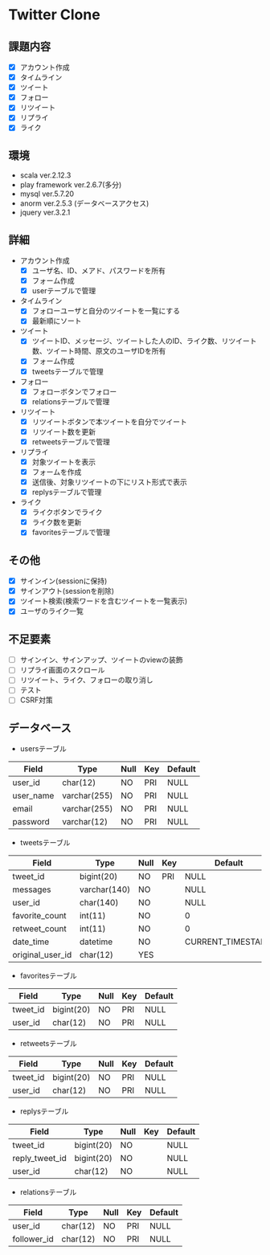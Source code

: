 # Twitter Clone 

## 課題内容
- [x] アカウント作成
- [x] タイムライン
- [x] ツイート
- [x] フォロー
- [x] リツイート
- [x] リプライ
- [x] ライク

## 環境
* scala ver.2.12.3
* play framework ver.2.6.7(多分)
* mysql ver.5.7.20
* anorm ver.2.5.3 (データベースアクセス)
* jquery ver.3.2.1

## 詳細
* アカウント作成
  - [x] ユーザ名、ID、メアド、パスワードを所有
  - [x] フォーム作成
  - [x] userテーブルで管理
* タイムライン
  - [x] フォローユーザと自分のツイートを一覧にする
  - [x] 最新順にソート
* ツイート
  - [x] ツイートID、メッセージ、ツイートした人のID、ライク数、リツイート数、ツイート時間、原文のユーザIDを所有
  - [x] フォーム作成
  - [x] tweetsテーブルで管理
* フォロー
  - [x] フォローボタンでフォロー
  - [x] relationsテーブルで管理
* リツイート
  - [x] リツイートボタンで本ツイートを自分でツイート
  - [x] リツイート数を更新
  - [x] retweetsテーブルで管理
* リプライ
  - [x] 対象ツイートを表示
  - [x] フォームを作成
  - [x] 送信後、対象リツイートの下にリスト形式で表示
  - [x] replysテーブルで管理
* ライク
  - [x] ライクボタンでライク
  - [x] ライク数を更新
  - [x] favoritesテーブルで管理

## その他
- [x] サインイン(sessionに保持)
- [x] サインアウト(sessionを削除)
- [x] ツイート検索(検索ワードを含むツイートを一覧表示)
- [x] ユーザのライク一覧

## 不足要素
- [ ] サインイン、サインアップ、ツイートのviewの装飾
- [ ] リプライ画面のスクロール
- [ ] リツイート、ライク、フォローの取り消し
- [ ] テスト
- [ ] CSRF対策

## データベース
* usersテーブル

| Field | Type | Null| Key | Default |
| ----- | ---- | --- | --- | --- |
| user_id | char(12) | NO | PRI | NULL
| user_name | varchar(255) | NO | PRI | NULL
| email | varchar(255) | NO | PRI | NULL
| password | varchar(12) | NO | PRI | NULL
* tweetsテーブル

| Field | Type | Null| Key | Default | Extra |
| ----- | ---- | --- | --- | --- | --- |
| tweet_id | bigint(20) | NO | PRI | NULL | auto_increment
| messages | varchar(140) | NO |  | NULL | 
| user_id | char(140) | NO |  | NULL | 
| favorite_count | int(11) | NO |  | 0 | 
| retweet_count | int(11) | NO |  | 0 | 
| date_time | datetime | NO |  | CURRENT_TIMESTAMP | 
| original_user_id | char(12) | YES |  |  | 

* favoritesテーブル

| Field | Type | Null| Key | Default |
| ----- | ---- | --- | --- | --- |
| tweet_id | bigint(20) | NO | PRI | NULL
| user_id | char(12) | NO | PRI | NULL
* retweetsテーブル

| Field | Type | Null| Key | Default |
| ----- | ---- | --- | --- | --- |
| tweet_id | bigint(20) | NO | PRI | NULL
| user_id | char(12) | NO | PRI | NULL
* replysテーブル

| Field | Type | Null| Key | Default |
| ----- | ---- | --- | --- | --- |
| tweet_id | bigint(20) | NO | | NULL
| reply_tweet_id | bigint(20) | NO | | NULL
| user_id | char(12) | NO | | NULL
* relationsテーブル

| Field | Type | Null| Key | Default |
| ----- | ---- | --- | --- | --- |
| user_id | char(12) | NO | PRI | NULL
| follower_id | char(12) | NO | PRI | NULL
